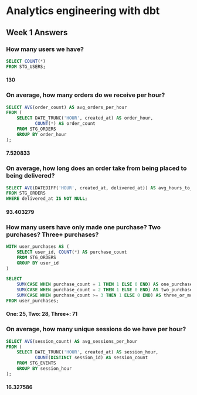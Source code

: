 # Analytics engineering with dbt

## Week 1 Answers

### How many users we have?

```sql
SELECT COUNT(*) 
FROM STG_USERS;
```
#### 130



### On average, how many orders do we receive per hour?

```sql
SELECT AVG(order_count) AS avg_orders_per_hour 
FROM (
    SELECT DATE_TRUNC('HOUR', created_at) AS order_hour, 
           COUNT(*) AS order_count 
    FROM STG_ORDERS
    GROUP BY order_hour
);
```
#### 7.520833



### On average, how long does an order take from being placed to being delivered?

```sql
SELECT AVG(DATEDIFF('HOUR', created_at, delivered_at)) AS avg_hours_to_delivery 
FROM STG_ORDERS
WHERE delivered_at IS NOT NULL;
```
#### 93.403279



### How many users have only made one purchase? Two purchases? Three+ purchases?

```sql
WITH user_purchases AS (
    SELECT user_id, COUNT(*) AS purchase_count 
    FROM STG_ORDERS
    GROUP BY user_id
)

SELECT 
    SUM(CASE WHEN purchase_count = 1 THEN 1 ELSE 0 END) AS one_purchase,
    SUM(CASE WHEN purchase_count = 2 THEN 1 ELSE 0 END) AS two_purchases,
    SUM(CASE WHEN purchase_count >= 3 THEN 1 ELSE 0 END) AS three_or_more_purchases
FROM user_purchases;
```
#### One: 25, Two: 28, Three+: 71



### On average, how many unique sessions do we have per hour?

```sql
SELECT AVG(session_count) AS avg_sessions_per_hour 
FROM (
    SELECT DATE_TRUNC('HOUR', created_at) AS session_hour, 
           COUNT(DISTINCT session_id) AS session_count 
    FROM STG_EVENTS
    GROUP BY session_hour
);
```
#### 16.327586